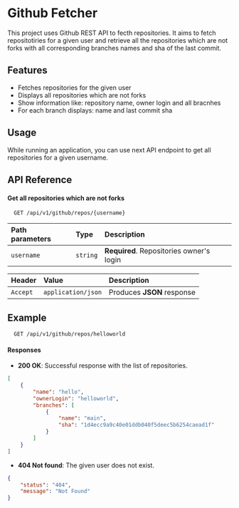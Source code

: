 
# Github Fetcher
This project uses Github REST API to fecth repositories.
It aims to fetch repositotiries for a given user and retrieve all the repositories which are not forks with all corresponding branches names and sha of the last commit.



## Features

- Fetches repositories for the given user
- Displays all repositories which are not forks
- Show information like: repository name, owner login and all bracnhes 
- For each branch displays: name and last commit sha


## Usage

While running an application, you can use next API endpoint to get all repositories for a given username.


## API Reference

#### Get all repositories which are not forks

```http
  GET /api/v1/github/repos/{username}
```

| Path parameters | Type     | Description                       |
| :-------- | :------- | :-------------------------------- |
| `username`      | `string` | **Required**. Repositories owner's login|

| Header | Value     | Description |
| :-------- | :------- | :-------------------------------- |
| `Accept`| `application/json` | Produces **JSON** response |

## Example

```http
  GET /api/v1/github/repos/helloworld
```

#### Responses ####
- **200 OK**: Successful response with the list of repositories.
```json
[
    {
        "name": "hello",
        "ownerLogin": "helloworld",
        "branches": [
            {
                "name": "main",
                "sha": "1d4ecc9a9c40e01ddb040f5deec5b6254caead1f"
            }
        ]
    }
]
```
- **404 Not found**: The given user does not exist.
```json
{
    "status": "404",
    "message": "Not Found"
}
```
